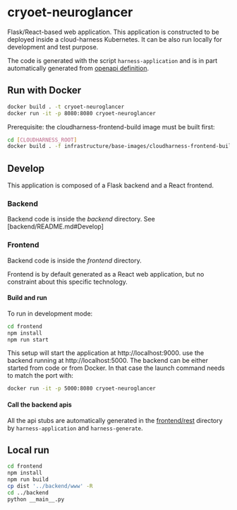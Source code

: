 # cryoet-neuroglancer

Flask/React-based web application.
This application is constructed to be deployed inside a cloud-harness Kubernetes.
It can be also run locally for development and test purpose.

The code is generated with the script `harness-application` and is in part automatically generated 
from [openapi definition](./api/config.json).

## Run with Docker

```bash
docker build . -t cryoet-neuroglancer
docker run -it -p 8080:8080 cryoet-neuroglancer
```

Prerequisite: the cloudharness-frontend-build image must be built first:

```bash
cd [CLOUDHARNESS_ROOT]
docker build . -f infrastructure/base-images/cloudharness-frontend-build/Dockerfile -t cloudharness-frontend-build 
```

## Develop

This application is composed of a Flask backend and a React frontend.

### Backend

Backend code is inside the *backend* directory.
See [backend/README.md#Develop]

### Frontend

Backend code is inside the *frontend* directory.

Frontend is by default generated as a React web application, but no constraint about this specific technology.

#### Build and run

To run in development mode:
```bash
cd frontend
npm install
npm run start
```
This setup will start the application at http://localhost:9000. use the backend running at http://localhost:5000.
The backend can be either started from code or from Docker.
In that case the launch command needs to match the port with:

```bash
docker run -it -p 5000:8080 cryoet-neuroglancer
```

#### Call the backend apis
All the api stubs are automatically generated in the [frontend/rest](frontend/rest) directory by `harness-application`
and `harness-generate`.

## Local run

```bash
cd frontend
npm install
npm run build
cp dist '../backend/www' -R
cd ../backend
python __main__.py
```